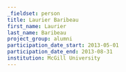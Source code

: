```yaml
---
_fieldset: person
title: Laurier Baribeau
first_name: Laurier
last_name: Baribeau
project_group: alumni
participation_date_start: 2013-05-01
participation_date_end: 2013-08-31
institution: McGill University
---
```

